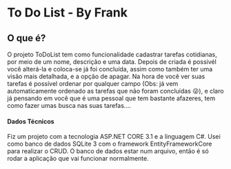 <H1>To Do List - By Frank</h1>

<h2>O que é?</h2>
<p>
  O projeto ToDoList tem como funcionalidade cadastrar tarefas cotidianas, por meio de um nome, descrição e uma data. Depois de criada é 
  possivél você alterá-la e coloca-se já foi concluída, assim como também ter uma visão mais detalhada, e a opção de apagar. Na hora de você
  ver suas tarefas é possível ordenar por qualquer campo (Obs: já vem automaticamente ordenado as tarefas que não foram concluídas 😜), e 
  claro já pensando em você que é uma pessoal que tem bastante afazeres, tem como fazer umas busca nas suas tarefas.... 
</p>

<h4>Dados Técnicos</h4>
<p>
  Fiz um projeto com a tecnologia ASP.NET CORE 3.1 e a linguagem C#. Usei como banco de dados SQLite 3 com o framework EntityFrameworkCore
  para realizar o CRUD. O banco de dados estar num arquivo, então é só rodar a aplicação que vai funcionar normalmente.
</p>

